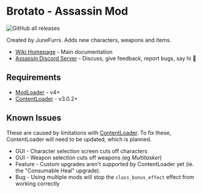 # Brotato - Assassin Mod

![GitHub all releases](https://img.shields.io/github/downloads/BrotatoMods/Brotato-Assassin-Mod/total)

Created by JuneFurrs. Adds new characters, weapons and items.

* [Wiki Homepage](https://brotato.wiki.spellsandguns.com/Mod:Assassin) - Main documentation
* [Assassin Discord Server](https://discord.gg/3Jg2YStJbu) - Discuss, give feedback, report bugs, say hi 👋

## Requirements

* [ModLoader](https://github.com/GodotModding/godot-mod-loader) - v4+
* [ContentLoader](https://github.com/BrotatoMods/Brotato-ContentLoader) - v3.0.2+

## Known Issues

These are caused by limitations with [ContentLoader](https://github.com/BrotatoMods/Brotato-ContentLoader). To fix these, ContentLoader will need to be updated, which is planned.

  - GUI - Character selection screen cuts off characters
  - GUI - Weapon selection cuts off weapons (eg *Multitasker*)
  - Feature - Custom upgrades aren't supported by ContentLoader yet (ie. the "Consumable Heal" upgrade).
  - Bug - Using multiple mods will stop the `class_bonus_effect` effect from working correctly
